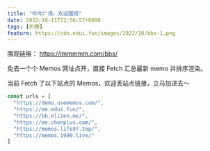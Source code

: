 ```yaml
---
title: "哔哔广场，欢迎围观"
date: 2022-10-11T22:56:57+0800
tags: [折腾]
feature: https://cdn.edui.fun/images/2022/10/bbs-1.png
---
```


围观链接： <https://immmmm.com/bbs/>

免去一个个 Memos 网址点开，直接 Fetch 汇总最新 memo 并排序渲染。 

<!--more-->

当前 Fetch 了以下站点的 Memos，欢迎丢站点链接，立马加进去～

```javascript
const urls = [
  "https://demo.usememos.com/",
  "https://me.edui.fun/",
  "https://bb.elizen.me/",
  "https://me.chenplus.com/",
  "https://memos.life97.top/",
  "https://memos.1900.live/"
]
```